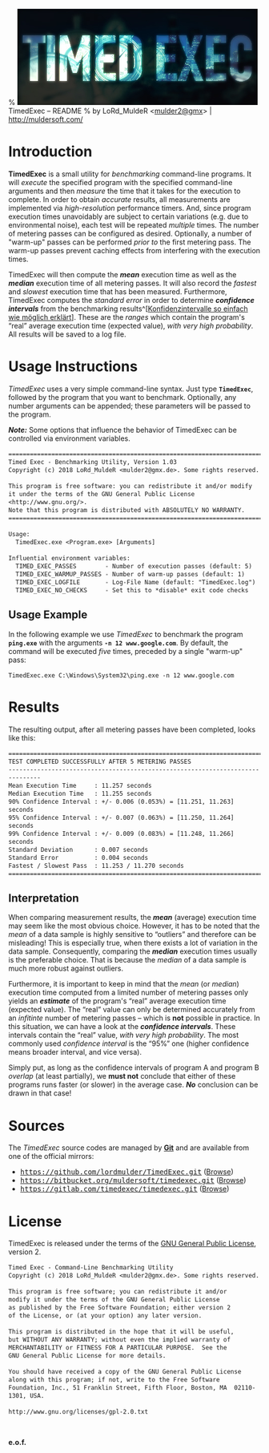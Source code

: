 % ![](img/timedexec/banner.jpg)  
TimedExec &ndash; README
% by LoRd_MuldeR &lt;<mulder2@gmx>&gt; | <http://muldersoft.com/>

Introduction
============

**TimedExec** is a small utility for *benchmarking* command-line programs. It will *execute* the specified program with the specified command-line arguments and then *measure* the time that it takes for the execution to complete. In order to obtain *accurate* results, all measurements are implemented via *high-resolution* performance timers. And, since program execution times unavoidably are subject to certain variations (e.g. due to environmental noise), each test will be repeated *multiple* times. The number of metering passes can be configured as desired. Optionally, a number of "warm-up" passes can be performed *prior to* the first metering pass. The warm-up passes prevent caching effects from interfering with the execution times.

TimedExec will then compute the ***mean*** execution time as well as the ***median*** execution time of all metering passes. It will also record the *fastest* and *slowest* execution time that has been measured. Furthermore, TimedExec computes the *standard error* in order to determine ***confidence intervals*** from the benchmarking results^[[Konfidenzintervalle so einfach wie möglich erklärt](http://www.uni-siegen.de/phil/sozialwissenschaften/soziologie/mitarbeiter/ludwig-mayerhofer/statistik/statistik_downloads/konfidenzintervalle.pdf)]. These are the *ranges* which contain the program's “real” average execution time (expected value), *with very high probability*. All results will be saved to a log file.


Usage Instructions
==================

*TimedExec* uses a very simple command-line syntax. Just type **`TimedExec`**, followed by the program that you want to benchmark. Optionally, any number arguments can be appended; these parameters will be passed to the program.

***Note:*** Some options that influence the behavior of TimedExec can be controlled via environment variables.

```
===============================================================================
Timed Exec - Benchmarking Utility, Version 1.03
Copyright (c) 2018 LoRd_MuldeR <mulder2@gmx.de>. Some rights reserved.

This program is free software: you can redistribute it and/or modify
it under the terms of the GNU General Public License <http://www.gnu.org/>.
Note that this program is distributed with ABSOLUTELY NO WARRANTY.
===============================================================================

Usage:
  TimedExec.exe <Program.exe> [Arguments]

Influential environment variables:
  TIMED_EXEC_PASSES        - Number of execution passes (default: 5)
  TIMED_EXEC_WARMUP_PASSES - Number of warm-up passes (default: 1)
  TIMED_EXEC_LOGFILE       - Log-File Name (default: "TimedExec.log")
  TIMED_EXEC_NO_CHECKS     - Set this to *disable* exit code checks
```

Usage Example
-------------

In the following example we use *TimedExec* to benchmark the program **`ping.exe`** with the arguments **`-n 12 www.google.com`**. By default, the command will be executed *five* times, preceded by a single "warm-up" pass:

```
TimedExec.exe C:\Windows\System32\ping.exe -n 12 www.google.com
```


Results
=======

The resulting output, after all metering passes have been completed, looks like this:
```
===============================================================================
TEST COMPLETED SUCCESSFULLY AFTER 5 METERING PASSES
-------------------------------------------------------------------------------
Mean Execution Time     : 11.257 seconds
Median Execution Time   : 11.255 seconds
90% Confidence Interval : +/- 0.006 (0.053%) = [11.251, 11.263] seconds
95% Confidence Interval : +/- 0.007 (0.063%) = [11.250, 11.264] seconds
99% Confidence Interval : +/- 0.009 (0.083%) = [11.248, 11.266] seconds
Standard Deviation      : 0.007 seconds
Standard Error          : 0.004 seconds
Fastest / Slowest Pass  : 11.253 / 11.270 seconds
===============================================================================
```

Interpretation
--------------

When comparing measurement results, the ***mean*** (average) execution time may seem like the most obvious choice. However, it has to be noted that the *mean* of a data sample is highly sensitive to “outliers” and therefore can be misleading! This is especially true, when there exists a lot of variation in the data sample. Consequently, comparing the ***median*** execution times usually is the preferable choice. That is because the *median* of a data sample is much more robust against outliers.

Furthermore, it is important to keep in mind that the *mean* (or *median*) execution time computed from a limited number of metering passes only yields an ***estimate*** of the program's “real” average execution time (expected value). The “real” value can only be determined accurately from an *infitinte* number of metering passes &ndash; which is **not** possible in practice. In this situation, we can have a look at the ***confidence intervals***. These intervals contain the “real” value, *with very high probability*. The most commonly used *confidence interval* is the “95%” one (higher confidence means broader interval, and vice versa).

Simply put, as long as the confidence intervals of program A and program B *overlap* (at least partially), we **must not** conclude that either of these programs runs faster (or slower) in the average case. ***No*** conclusion can be drawn in that case!


Sources
=======

The *TimedExec* source codes are managed by [**Git**](http://git-scm.com/doc) and are available from one of the official  mirrors:

* <tt>https://github.com/lordmulder/TimedExec.git</tt> ([Browse](https://github.com/lordmulder/TimedExec))
* <tt>https://bitbucket.org/muldersoft/timedexec.git</tt> ([Browse](https://bitbucket.org/muldersoft/timedexec))
* <tt>https://gitlab.com/timedexec/timedexec.git</tt> ([Browse](https://gitlab.com/timedexec/timedexec))


License
=======

TimedExec is released under the terms of the [GNU General Public License](http://www.gnu.org/licenses/gpl-2.0.html), version 2.

```
Timed Exec - Command-Line Benchmarking Utility
Copyright (c) 2018 LoRd_MuldeR <mulder2@gmx.de>. Some rights reserved.

This program is free software; you can redistribute it and/or
modify it under the terms of the GNU General Public License
as published by the Free Software Foundation; either version 2
of the License, or (at your option) any later version.

This program is distributed in the hope that it will be useful,
but WITHOUT ANY WARRANTY; without even the implied warranty of
MERCHANTABILITY or FITNESS FOR A PARTICULAR PURPOSE.  See the
GNU General Public License for more details.

You should have received a copy of the GNU General Public License
along with this program; if not, write to the Free Software
Foundation, Inc., 51 Franklin Street, Fifth Floor, Boston, MA  02110-1301, USA.

http://www.gnu.org/licenses/gpl-2.0.txt
```

<br>

**e.o.f.**
